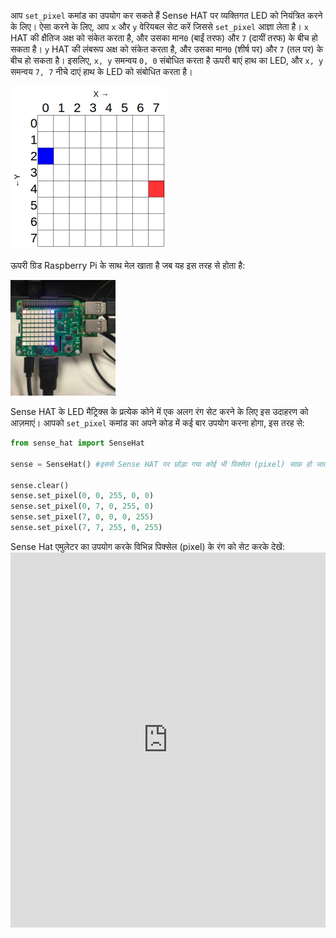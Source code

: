 आप `set_pixel` कमांड का उपयोग कर सकते हैं Sense HAT पर व्यक्तिगत LED को नियंत्रित करने के लिए। ऐसा करने के लिए, आप `x` और `y` वेरियबल सेट करें जिससे `set_pixel` आज्ञा लेता है। `x` HAT की क्षैतिज अक्ष को संकेत करता है, और उसका मान`0` (बाईं तरफ) और `7` (दायीं तरफ) के बीच हो सकता है। `y` HAT की लंबरूप अक्ष को संकेत करता है, और उसका मान`0` (शीर्ष पर) और `7` (तल पर) के बीच हो सकता है। इसलिए, `x, y` समन्वय `0, 0` संबोधित करता है ऊपरी बाएं हाथ का LED, और `x, y` समन्वय `7, 7` नीचे दाएं हाथ के LED को संबोधित करता है।

![](images/coordinates.png)

ऊपरी ग्रिड Raspberry Pi के साथ मेल खाता है जब यह इस तरह से होता है:

![](images/rpicoordinates.png)

Sense HAT के LED मैट्रिक्स के प्रत्येक कोने में एक अलग रंग सेट करने के लिए इस उदाहरण को आज़माएं। आपको `set_pixel` कमांड का अपने कोड में कई बार उपयोग करना होगा, इस तरह से:

```python
from sense_hat import SenseHat

sense = SenseHat() #इससे Sense HAT पर छोड़ा गया कोई भी पिक्सेल (pixel) साफ़ हो जाता है। आपको इस चरण की आवश्यकता नहीं हो सकती है और इसे कब जोड़ना है, यह आप चुन सकते हैं।

sense.clear()
sense.set_pixel(0, 0, 255, 0, 0)
sense.set_pixel(0, 7, 0, 255, 0)
sense.set_pixel(7, 0, 0, 0, 255)
sense.set_pixel(7, 7, 255, 0, 255)
```

Sense Hat एमुलेटर का उपयोग करके विभिन्न पिक्सेल (pixel) के रंग को सेट करके देखें: <iframe src="https://trinket.io/embed/python/78c2595904" width="100%" height="600" frameborder="0" marginwidth="0" marginheight="0" allowfullscreen></iframe>
